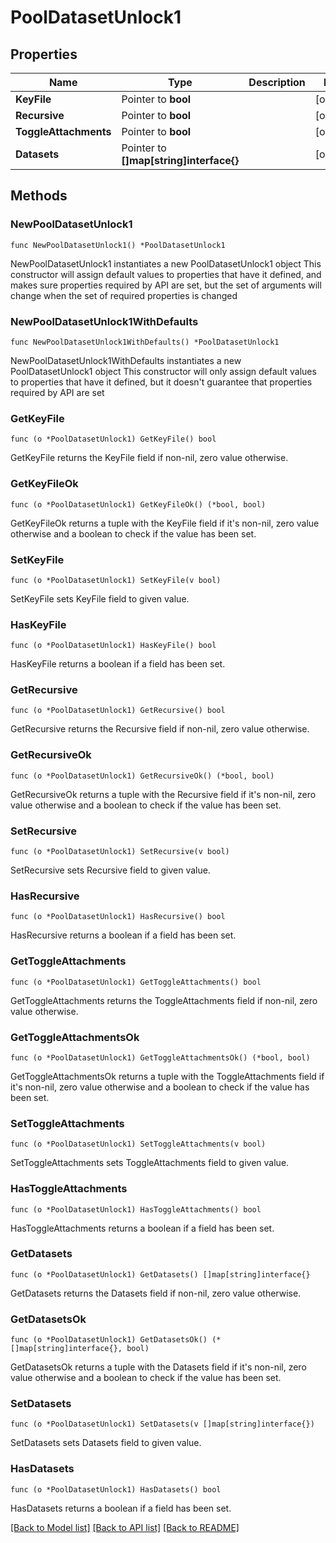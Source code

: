 # PoolDatasetUnlock1

## Properties

Name | Type | Description | Notes
------------ | ------------- | ------------- | -------------
**KeyFile** | Pointer to **bool** |  | [optional] 
**Recursive** | Pointer to **bool** |  | [optional] 
**ToggleAttachments** | Pointer to **bool** |  | [optional] 
**Datasets** | Pointer to **[]map[string]interface{}** |  | [optional] 

## Methods

### NewPoolDatasetUnlock1

`func NewPoolDatasetUnlock1() *PoolDatasetUnlock1`

NewPoolDatasetUnlock1 instantiates a new PoolDatasetUnlock1 object
This constructor will assign default values to properties that have it defined,
and makes sure properties required by API are set, but the set of arguments
will change when the set of required properties is changed

### NewPoolDatasetUnlock1WithDefaults

`func NewPoolDatasetUnlock1WithDefaults() *PoolDatasetUnlock1`

NewPoolDatasetUnlock1WithDefaults instantiates a new PoolDatasetUnlock1 object
This constructor will only assign default values to properties that have it defined,
but it doesn't guarantee that properties required by API are set

### GetKeyFile

`func (o *PoolDatasetUnlock1) GetKeyFile() bool`

GetKeyFile returns the KeyFile field if non-nil, zero value otherwise.

### GetKeyFileOk

`func (o *PoolDatasetUnlock1) GetKeyFileOk() (*bool, bool)`

GetKeyFileOk returns a tuple with the KeyFile field if it's non-nil, zero value otherwise
and a boolean to check if the value has been set.

### SetKeyFile

`func (o *PoolDatasetUnlock1) SetKeyFile(v bool)`

SetKeyFile sets KeyFile field to given value.

### HasKeyFile

`func (o *PoolDatasetUnlock1) HasKeyFile() bool`

HasKeyFile returns a boolean if a field has been set.

### GetRecursive

`func (o *PoolDatasetUnlock1) GetRecursive() bool`

GetRecursive returns the Recursive field if non-nil, zero value otherwise.

### GetRecursiveOk

`func (o *PoolDatasetUnlock1) GetRecursiveOk() (*bool, bool)`

GetRecursiveOk returns a tuple with the Recursive field if it's non-nil, zero value otherwise
and a boolean to check if the value has been set.

### SetRecursive

`func (o *PoolDatasetUnlock1) SetRecursive(v bool)`

SetRecursive sets Recursive field to given value.

### HasRecursive

`func (o *PoolDatasetUnlock1) HasRecursive() bool`

HasRecursive returns a boolean if a field has been set.

### GetToggleAttachments

`func (o *PoolDatasetUnlock1) GetToggleAttachments() bool`

GetToggleAttachments returns the ToggleAttachments field if non-nil, zero value otherwise.

### GetToggleAttachmentsOk

`func (o *PoolDatasetUnlock1) GetToggleAttachmentsOk() (*bool, bool)`

GetToggleAttachmentsOk returns a tuple with the ToggleAttachments field if it's non-nil, zero value otherwise
and a boolean to check if the value has been set.

### SetToggleAttachments

`func (o *PoolDatasetUnlock1) SetToggleAttachments(v bool)`

SetToggleAttachments sets ToggleAttachments field to given value.

### HasToggleAttachments

`func (o *PoolDatasetUnlock1) HasToggleAttachments() bool`

HasToggleAttachments returns a boolean if a field has been set.

### GetDatasets

`func (o *PoolDatasetUnlock1) GetDatasets() []map[string]interface{}`

GetDatasets returns the Datasets field if non-nil, zero value otherwise.

### GetDatasetsOk

`func (o *PoolDatasetUnlock1) GetDatasetsOk() (*[]map[string]interface{}, bool)`

GetDatasetsOk returns a tuple with the Datasets field if it's non-nil, zero value otherwise
and a boolean to check if the value has been set.

### SetDatasets

`func (o *PoolDatasetUnlock1) SetDatasets(v []map[string]interface{})`

SetDatasets sets Datasets field to given value.

### HasDatasets

`func (o *PoolDatasetUnlock1) HasDatasets() bool`

HasDatasets returns a boolean if a field has been set.


[[Back to Model list]](../README.md#documentation-for-models) [[Back to API list]](../README.md#documentation-for-api-endpoints) [[Back to README]](../README.md)


